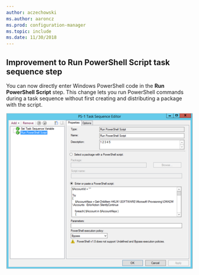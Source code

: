 ```yaml
---
author: aczechowski
ms.author: aaroncz
ms.prod: configuration-manager
ms.topic: include
ms.date: 11/30/2018
---
```


## <a name="bkmk_posh"></a> Improvement to Run PowerShell Script task sequence step
<!--1359389-->
You can now directly enter Windows PowerShell code in the **Run PowerShell Script** step. This change lets you run PowerShell commands during a task sequence without first creating and distributing a package with the script.

![Run PowerShell Script step in sample task sequence](../../media/1359389-powershell-ts-step.png)

